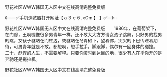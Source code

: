 野花社区WWW韩国无人区中文在线高清完整免费版

《——✅手机浏览器打开网沚【ａ３ｅ６. cOm 】 】✅—》--

野花社区WWW韩国无人区中文在线高清完整免费版　　1986年，在葡萄架下，在门廊，王啊喔像很多男青年一样，还不敢大大方方请女孩子跳舞，只好男的找男的跳。女孩子就站在门柱边，或就站在冬青树下，望着你，尖尖的下巴传递着期待，可男青年就是不敢。都想啊，想手拉手，脚跟脚，偶尔有一回身体的碰撞。
	二十、彪悍的人生，不需要解释。只要你按时到达目的地，很少有人在乎你开的是奔驰还是拖拉机。





野花社区WWW韩国无人区中文在线高清完整免费版
